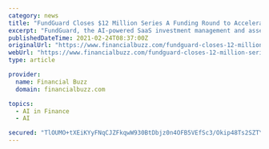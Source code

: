 ```yaml
---
category: news
title: "FundGuard Closes $12 Million Series A Funding Round to Accelerate Growth of First AI-Powered Investment Management Enterprise SaaS Platform"
excerpt: "FundGuard, the AI-powered SaaS investment management and asset servicing enterprise platform, today announced that it has closed a $12 million Series A funding round. The financing is being led by Team8 and existing investors Blumberg Capital and LionBird Ventures ."
publishedDateTime: 2021-02-24T08:37:00Z
originalUrl: "https://www.financialbuzz.com/fundguard-closes-12-million-series-a-funding-round-to-accelerate-growth-of-first-ai-powered-investment-management-enterprise-saas-platform/"
webUrl: "https://www.financialbuzz.com/fundguard-closes-12-million-series-a-funding-round-to-accelerate-growth-of-first-ai-powered-investment-management-enterprise-saas-platform/"
type: article

provider:
  name: Financial Buzz
  domain: financialbuzz.com

topics:
  - AI in Finance
  - AI

secured: "TlOUMO+tXEiKYyFNqCJZFkqwW930BtDbjz0n4OFB5VEfSc3/Okip48Ts2SZTY7SEHNmtsvrIH9GPCgTWUpbtNr9zzDn7R2oVC0cV+/x9WuchJpt0VmCFR98gX45LOarzpLlB06B7Vs+A6wKtVby0UO+6QvLO7bZg0YLJ+71TAtzLiHY5lUeGehRBXyK8MCM/2caUupIorpQrPDS/bXIIGjugv4c0O+trZjnsnS5JkhL87LJ1+8B80TZbZGQjqyZGxTEGFH/HDHt0a1sTN9h7ytCV9ajOIguC/J9sLDS3+txL2mR6akCnQ2kerKv9uYypNxi7nh/DvvhcCsZnzel3QMEJDFJT3489/Re667J7cTs=;BO39pPJtwio07ijLVMFFww=="
---
```


